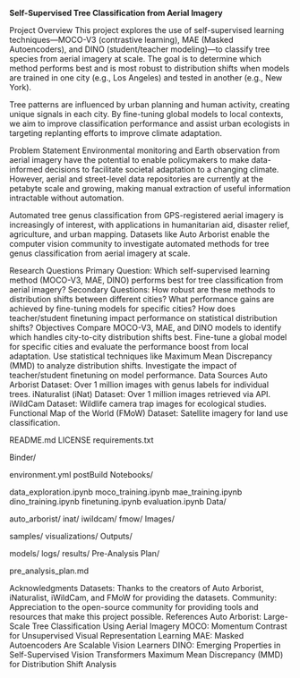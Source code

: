 **Self-Supervised Tree Classification from Aerial Imagery**

Project Overview
This project explores the use of self-supervised learning techniques—MOCO-V3 (contrastive learning), MAE (Masked Autoencoders), and DINO (student/teacher modeling)—to classify tree species from aerial imagery at scale. The goal is to determine which method performs best and is most robust to distribution shifts when models are trained in one city (e.g., Los Angeles) and tested in another (e.g., New York).

Tree patterns are influenced by urban planning and human activity, creating unique signals in each city. By fine-tuning global models to local contexts, we aim to improve classification performance and assist urban ecologists in targeting replanting efforts to improve climate adaptation.

Problem Statement
Environmental monitoring and Earth observation from aerial imagery have the potential to enable policymakers to make data-informed decisions to facilitate societal adaptation to a changing climate. However, aerial and street-level data repositories are currently at the petabyte scale and growing, making manual extraction of useful information intractable without automation.

Automated tree genus classification from GPS-registered aerial imagery is increasingly of interest, with applications in humanitarian aid, disaster relief, agriculture, and urban mapping. Datasets like Auto Arborist enable the computer vision community to investigate automated methods for tree genus classification from aerial imagery at scale.

Research Questions
Primary Question: Which self-supervised learning method (MOCO-V3, MAE, DINO) performs best for tree classification from aerial imagery?
Secondary Questions:
How robust are these methods to distribution shifts between different cities?
What performance gains are achieved by fine-tuning models for specific cities?
How does teacher/student finetuning impact performance on statistical distribution shifts?
Objectives
Compare MOCO-V3, MAE, and DINO models to identify which handles city-to-city distribution shifts best.
Fine-tune a global model for specific cities and evaluate the performance boost from local adaptation.
Use statistical techniques like Maximum Mean Discrepancy (MMD) to analyze distribution shifts.
Investigate the impact of teacher/student finetuning on model performance.
Data Sources
Auto Arborist Dataset: Over 1 million images with genus labels for individual trees.
iNaturalist (iNat) Dataset: Over 1 million images retrieved via API.
iWildCam Dataset: Wildlife camera trap images for ecological studies.
Functional Map of the World (FMoW) Dataset: Satellite imagery for land use classification.

README.md
LICENSE
requirements.txt

Binder/

environment.yml
postBuild
Notebooks/

data_exploration.ipynb
moco_training.ipynb
mae_training.ipynb
dino_training.ipynb
finetuning.ipynb
evaluation.ipynb
Data/

auto_arborist/
inat/
iwildcam/
fmow/
Images/

samples/
visualizations/
Outputs/

models/
logs/
results/
Pre-Analysis Plan/

pre_analysis_plan.md


Acknowledgments
Datasets: Thanks to the creators of Auto Arborist, iNaturalist, iWildCam, and FMoW for providing the datasets.
Community: Appreciation to the open-source community for providing tools and resources that make this project possible.
References
Auto Arborist: Large-Scale Tree Classification Using Aerial Imagery
MOCO: Momentum Contrast for Unsupervised Visual Representation Learning
MAE: Masked Autoencoders Are Scalable Vision Learners
DINO: Emerging Properties in Self-Supervised Vision Transformers
Maximum Mean Discrepancy (MMD) for Distribution Shift Analysis

